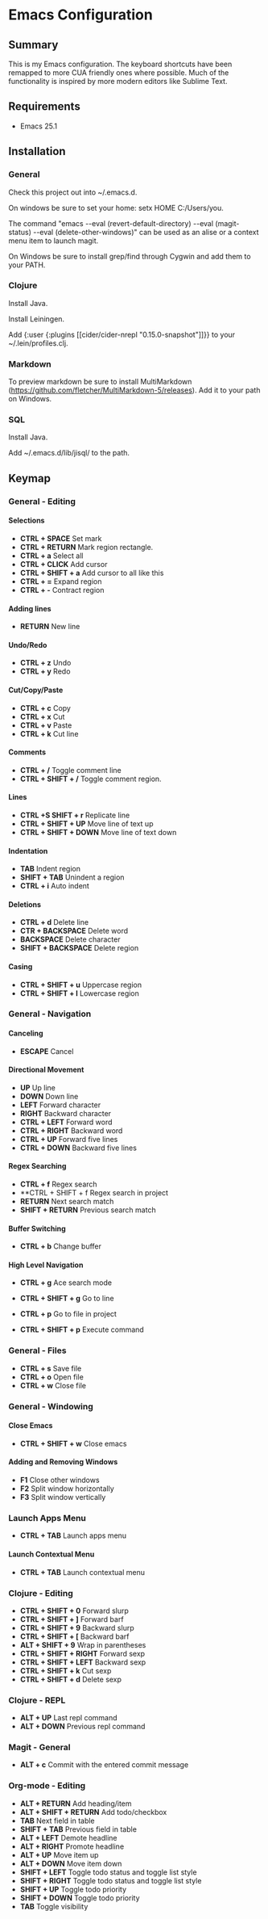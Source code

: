 # Emacs Configuration

## Summary

This is my Emacs configuration. The keyboard shortcuts have been remapped to more CUA friendly ones where possible. Much of the functionality is inspired by more modern editors like Sublime Text.

## Requirements

* Emacs 25.1

## Installation

### General

Check this project out into ~/.emacs.d.

On windows be sure to set your home: setx HOME C:/Users/you.

The command "emacs --eval (revert-default-directory) --eval (magit-status) --eval (delete-other-windows)" can be used as an alise or a context menu item to launch magit.

On Windows be sure to install grep/find through Cygwin and add them to your PATH.

### Clojure

Install Java.

Install Leiningen.

Add {:user {:plugins [[cider/cider-nrepl "0.15.0-snapshot"]]}} to your ~/.lein/profiles.clj.

### Markdown

To preview markdown be sure to install MultiMarkdown (https://github.com/fletcher/MultiMarkdown-5/releases). Add it to your path on Windows.

### SQL

Install Java.

Add ~/.emacs.d/lib/jisql/ to the path.

## Keymap

### General - Editing

#### Selections

* **CTRL + SPACE** Set mark
* **CTRL + RETURN** Mark region rectangle.
* **CTRL + a** Select all
* **CTRL + CLICK** Add cursor
* **CTRL + SHIFT + a** Add cursor to all like this
* **CTRL + =** Expand region
* **CTRL + -** Contract region

#### Adding lines

* **RETURN** New line

#### Undo/Redo

* **CTRL + z** Undo
* **CTRL + y** Redo

#### Cut/Copy/Paste

* **CTRL + c** Copy
* **CTRL + x** Cut
* **CTRL + v** Paste
* **CTRL + k** Cut line

#### Comments

* **CTRL + /** Toggle comment line
* **CTRL + SHIFT + /** Toggle comment region.

#### Lines

* **CTRL +S SHIFT + r** Replicate line
* **CTRL + SHIFT + UP** Move line of text up
* **CTRL + SHIFT + DOWN** Move line of text down

#### Indentation

* **TAB** Indent region
* **SHIFT + TAB** Unindent a region
* **CTRL + i** Auto indent

#### Deletions

* **CTRL + d** Delete line
* **CTR + BACKSPACE** Delete word
* **BACKSPACE** Delete character
* **SHIFT + BACKSPACE** Delete region

#### Casing 

* **CTRL + SHIFT + u** Uppercase region
* **CTRL + SHIFT + l** Lowercase region

### General - Navigation

#### Canceling

* **ESCAPE** Cancel

#### Directional Movement

* **UP** Up line
* **DOWN** Down line
* **LEFT** Forward character
* **RIGHT** Backward character
* **CTRL + LEFT** Forward word
* **CTRL + RIGHT** Backward word
* **CTRL + UP** Forward five lines
* **CTRL + DOWN** Backward five lines

#### Regex Searching

* **CTRL + f** Regex search
* **CTRL + SHIFT + f Regex search in project
* **RETURN** Next search match
* **SHIFT + RETURN** Previous search match

#### Buffer Switching

* **CTRL + b** Change buffer

#### High Level Navigation

* **CTRL + g** Ace search mode
* **CTRL + SHIFT + g** Go to line
* **CTRL + p** Go to file in project

* **CTRL + SHIFT + p** Execute command

### General - Files

* **CTRL + s** Save file
* **CTRL + o** Open file
* **CTRL + w** Close file

### General - Windowing

#### Close Emacs

* **CTRL + SHIFT + w** Close emacs

#### Adding and Removing Windows

* **F1** Close other windows
* **F2** Split window horizontally
* **F3** Split window vertically

### Launch Apps Menu

* **CTRL + TAB** Launch apps menu

#### Launch Contextual Menu

* **CTRL + TAB** Launch contextual menu

### Clojure - Editing

* **CTRL + SHIFT + 0** Forward slurp
* **CTRL + SHIFT + ]** Forward barf
* **CTRL + SHIFT + 9** Backward slurp
* **CTRL + SHIFT + [** Backward barf
* **ALT + SHIFT + 9** Wrap in parentheses
* **CTRL + SHIFT + RIGHT** Forward sexp
* **CTRL + SHIFT + LEFT** Backward sexp
* **CTRL + SHIFT + k** Cut sexp
* **CTRL + SHIFT + d** Delete sexp

### Clojure - REPL

* **ALT + UP** Last repl command
* **ALT + DOWN** Previous repl command

### Magit - General

* **ALT + c** Commit with the entered commit message

### Org-mode - Editing

* **ALT + RETURN** Add heading/item
* **ALT + SHIFT + RETURN** Add todo/checkbox
* **TAB** Next field in table
* **SHIFT + TAB** Previous field in table
* **ALT + LEFT** Demote headline
* **ALT + RIGHT** Promote headline
* **ALT + UP** Move item up
* **ALT + DOWN** Move item down
* **SHIFT + LEFT** Toggle todo status and toggle list style
* **SHIFT + RIGHT** Toggle todo status and toggle list style
* **SHIFT + UP** Toggle todo priority
* **SHIFT + DOWN** Toggle todo priority
* **TAB** Toggle visibility
